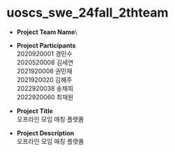 # uoscs_swe_24fall_2thteam

- **Project Team Name**\
  

- **Project Participants**\
  2020920001 경민수 \
  2020520008 김세연 \
  2021920006 권민재 \
  2021920020 김혜주 \
  2022920038 송채희 \
  2022920060 최재원
  
- **Project Title**\
  오프라인 모임 매칭 플랫폼
  
- **Project Description**\
  오프라인 모임 매칭 플랫폼
  
